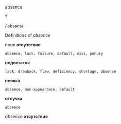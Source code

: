 absence

?

/ˈabsəns/

Definitions of _absence_

noun
**отсутствие**

    absence, lack, failure, default, miss, penury
**недостаток**

    lack, drawback, flaw, deficiency, shortage, absence
**неявка**

    absence, non-appearance, default
**отлучка**

    absence

_absence_
**отсутствие**